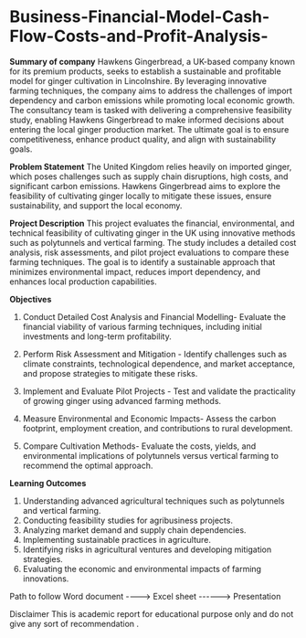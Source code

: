 # Business-Financial-Model-Cash-Flow-Costs-and-Profit-Analysis-

**Summary of company**
Hawkens Gingerbread, a UK-based company known for its premium products, seeks to establish a sustainable and profitable model for ginger cultivation in Lincolnshire. By leveraging innovative farming techniques, the company aims to address the challenges of import dependency and carbon emissions while promoting local economic growth. The consultancy team is tasked with delivering a comprehensive feasibility study, enabling Hawkens Gingerbread to make informed decisions about entering the local ginger production market. The ultimate goal is to ensure competitiveness, enhance product quality, and align with sustainability goals.

**Problem Statement**
The United Kingdom relies heavily on imported ginger, which poses challenges such as supply chain disruptions, high costs, and significant carbon emissions. Hawkens Gingerbread aims to explore the feasibility of cultivating ginger locally to mitigate these issues, ensure sustainability, and support the local economy.

**Project Description**
This project evaluates the financial, environmental, and technical feasibility of cultivating ginger in the UK using innovative methods such as polytunnels and vertical farming. The study includes a detailed cost analysis, risk assessments, and pilot project evaluations to compare these farming techniques. The goal is to identify a sustainable approach that minimizes environmental impact, reduces import dependency, and enhances local production capabilities.

**Objectives**
1) Conduct Detailed Cost Analysis and Financial Modelling- Evaluate the financial viability of various farming techniques, including initial investments and long-term profitability.
   
2) Perform Risk Assessment and Mitigation - Identify challenges such as climate constraints, technological dependence, and market acceptance, and propose strategies to mitigate these risks.

3) Implement and Evaluate Pilot Projects - Test and validate the practicality of growing ginger using advanced farming methods.

4) Measure Environmental and Economic Impacts- Assess the carbon footprint, employment creation, and contributions to rural development.

5) Compare Cultivation Methods- Evaluate the costs, yields, and environmental implications of polytunnels versus vertical farming to recommend the optimal approach.

**Learning Outcomes**
1) Understanding advanced agricultural techniques such as polytunnels and vertical farming.
2) Conducting feasibility studies for agribusiness projects.
3) Analyzing market demand and supply chain dependencies.
4) Implementing sustainable practices in agriculture.
5) Identifying risks in agricultural ventures and developing mitigation strategies.
6) Evaluating the economic and environmental impacts of farming innovations.

Path to follow Word document ----> Excel sheet ------> Presentation

Disclaimer This is academic report for educational purpose only and do not give any sort of recommendation .
